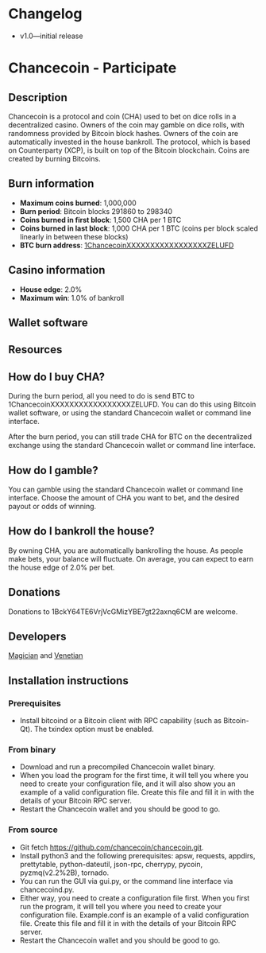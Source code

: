 # Changelog
* v1.0—initial release

# Chancecoin - Participate

## Description

Chancecoin is a protocol and coin (CHA) used to bet on dice rolls in a decentralized casino. Owners of the coin may gamble on dice rolls, with randomness provided by Bitcoin block hashes. Owners of the coin are automatically invested in the house bankroll. The protocol, which is based on Counterparty (XCP), is built on top of the Bitcoin blockchain. Coins are created by burning Bitcoins.

## Burn information

  * **Maximum coins burned**: 1,000,000
  * **Burn period**: Bitcoin blocks 291860 to 298340
  * **Coins burned in first block**: 1,500 CHA per 1 BTC
  * **Coins burned in last block**: 1,000 CHA per 1 BTC (coins per block scaled linearly in between these blocks)
  * **BTC burn address**: [1ChancecoinXXXXXXXXXXXXXXXXXZELUFD][1]

## Casino information

  * **House edge**: 2.0%
  * **Maximum win**: 1.0% of bankroll

## Wallet software

## Resources

## How do I buy CHA?

During the burn period, all you need to do is send BTC to 1ChancecoinXXXXXXXXXXXXXXXXXZELUFD. You can do this using Bitcoin wallet software, or using the standard Chancecoin wallet or command line interface.

After the burn period, you can still trade CHA for BTC on the decentralized exchange using the standard Chancecoin wallet or command line interface.

## How do I gamble?

You can gamble using the standard Chancecoin wallet or command line interface. Choose the amount of CHA you want to bet, and the desired payout or odds of winning.

## How do I bankroll the house?

By owning CHA, you are automatically bankrolling the house. As people make bets, your balance will fluctuate. On average, you can expect to earn the house edge of 2.0% per bet.

## Donations

Donations to 1BckY64TE6VrjVcGMizYBE7gt22axnq6CM are welcome.

## Developers

[Magician][2] and [Venetian][3]

## Installation instructions

### Prerequisites

  * Install bitcoind or a Bitcoin client with RPC capability (such as Bitcoin-Qt). The txindex option must be enabled.

### From binary

  * Download and run a precompiled Chancecoin wallet binary.
  * When you load the program for the first time, it will tell you where you need to create your configuration file, and it will also show you an example of a valid configuration file. Create this file and fill it in with the details of your Bitcoin RPC server.
  * Restart the Chancecoin wallet and you should be good to go.

### From source

  * Git fetch https://github.com/chancecoin/chancecoin.git.
  * Install python3 and the following prerequisites: apsw, requests, appdirs, prettytable, python-dateutil, json-rpc, cherrypy, pycoin, pyzmq(v2.2%2B), tornado.
  * You can run the GUI via gui.py, or the command line interface via chancecoind.py.
  * Either way, you need to create a configuration file first. When you first run the program, it will tell you where you need to create your configuration file. Example.conf is an example of a valid configuration file. Create this file and fill it in with the details of your Bitcoin RPC server.
  * Restart the Chancecoin wallet and you should be good to go.

   [1]: http://blockchain.info/address/1ChancecoinXXXXXXXXXXXXXXXXXZELUFD
   [2]: https://bitcointalk.org/index.php?action=profile;u=252066
   [3]: https://bitcointalk.org/index.php?action=profile;u=272243
